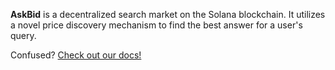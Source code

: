 **AskBid** is a decentralized search market on the Solana blockchain. It utilizes a novel price discovery mechanism to find the best answer for a user's query.

Confused? [Check out our docs!](https://askbid.vercel.app/docs/index.html)